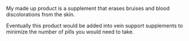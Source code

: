 My made up product is a supplement that erases bruises and blood discolorations from the skin.

Eventually this product would be added into vein support supplements to minimize the number of pills you would need to take.
